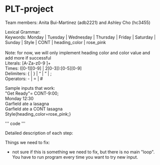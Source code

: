 # PLT-project
Team members: Anita Bui-Martinez (adb2221) and Ashley Cho (hc3455)

Lexical Grammar: <br/>
Keywords: Monday | Tuesday | Wednesday | Thursday | Friday | Saturday | Sunday | Style | CONT | heading_color | rose_pink <br/>  
Note: for now, we will only implement heading color and color value and add more if successful <br/>
Literals: [A-Za-z0-9  ]+ <br/>
Times: ([0-1][0-9] | 2[0-3]):[0-5][0-9] <br/>
Delimiters:  { | } | “ | ” | ;  <br/>
Operators: - | = | # <br/>

Sample inputs that work: <br/>
"Get Ready"= CONT-9:00; <br/>
Monday 12:30 <br/>
Garfield ate a lasagna <br/>
Garfield ate a CONT lasagna <br/> 
Style{heading_color=rose_pink;} <br/>

'''
code
'''

Detailed description of each step: <br/>


Things we need to fix: <br/>
- not sure if this is something we need to fix, but there is no main "loop". You have to run program every time you want to try new input. <br/>
